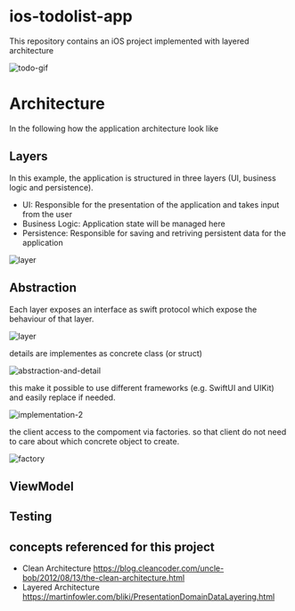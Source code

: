 # ios-todolist-app
This repository contains an iOS project implemented with layered architecture

![todo-gif](https://github.com/yyasutakee/ios-todolist-app/assets/11753499/87279491-b740-40dc-9f3b-aed138fdcb5f)

# Architecture

In the following how the application architecture look like

## Layers

In this example, the application is structured in three layers (UI, business logic and persistence).

* UI: Responsible for the presentation of the application and takes input from the user
* Business Logic: Application state will be managed here
* Persistence: Responsible for saving and retriving persistent data for the application

![layer](https://github.com/yyasutakee/ios-todolist-app/assets/11753499/1013dfe7-b278-4df1-9e73-ce0ecf6d63ad)

## Abstraction

Each layer exposes an interface as swift protocol which expose the behaviour of that layer.

![layer](https://github.com/yyasutakee/ios-todolist-app/assets/11753499/e75275d7-e19e-4f54-a43e-9234d200ca36)

details are implementes as concrete class (or struct)

![abstraction-and-detail](https://github.com/yyasutakee/ios-todolist-app/assets/11753499/daa1a8b0-7c0f-4dfd-9c94-e5eb7116926e)


this make it possible to use different frameworks (e.g. SwiftUI and UIKit) and easily replace if needed. 

![implementation-2](https://github.com/yyasutakee/ios-todolist-app/assets/11753499/b6713243-a9a8-470e-bfdb-2e85e752dde9)

the client access to the compoment via factories. so that client do not need to care about
which concrete object to create. 

![factory](https://github.com/yyasutakee/ios-todolist-app/assets/11753499/4079e560-f6ea-46dc-9de1-d1ee1553a9c3)

## ViewModel

## Testing

## concepts referenced for this project

* Clean Architecture https://blog.cleancoder.com/uncle-bob/2012/08/13/the-clean-architecture.html
* Layered Architecture https://martinfowler.com/bliki/PresentationDomainDataLayering.html






